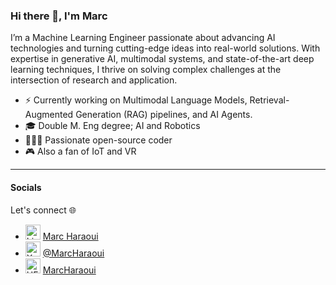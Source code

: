 ### Hi there 👋, I'm Marc 

I’m a Machine Learning Engineer passionate about advancing AI technologies and turning cutting-edge ideas into real-world solutions. With expertise in generative AI, multimodal systems, and state-of-the-art deep learning techniques, I thrive on solving complex challenges at the intersection of research and application.

- ⚡ Currently working on Multimodal Language Models, Retrieval-Augmented Generation (RAG) pipelines, and AI Agents.
- 🎓 Double M. Eng degree; AI and Robotics
- 👩🏻‍💻 Passionate open-source coder
- 🎮 Also a fan of IoT and VR

---

#### Socials 

Let's connect 🌐

- <img alt="LinkedIn profile" src="https://cdn2.iconfinder.com/data/icons/social-media-2285/512/1_Linkedin_unofficial_colored_svg-512.png" width="24" height="24"> [Marc Haraoui](https://www.linkedin.com/in/marc-haraoui/)
- <img alt="X profile" src="https://upload.wikimedia.org/wikipedia/commons/5/57/X_logo_2023_%28white%29.png" width="24" height="24"> [@MarcHaraoui](https://x.com/marcharaoui)
- <img alt="HF profile" src="https://cdn-lfs.hf.co/repos/96/a2/96a2c8468c1546e660ac2609e49404b8588fcf5a748761fa72c154b2836b4c83/942cad1ccda905ac5a659dfd2d78b344fccfb84a8a3ac3721e08f488205638a0?response-content-disposition=inline%3B+filename*%3DUTF-8%27%27hf-logo.svg%3B+filename%3D%22hf-logo.svg%22%3B&response-content-type=image%2Fsvg%2Bxml&Expires=1736634070&Policy=eyJTdGF0ZW1lbnQiOlt7IkNvbmRpdGlvbiI6eyJEYXRlTGVzc1RoYW4iOnsiQVdTOkVwb2NoVGltZSI6MTczNjYzNDA3MH19LCJSZXNvdXJjZSI6Imh0dHBzOi8vY2RuLWxmcy5oZi5jby9yZXBvcy85Ni9hMi85NmEyYzg0NjhjMTU0NmU2NjBhYzI2MDllNDk0MDRiODU4OGZjZjVhNzQ4NzYxZmE3MmMxNTRiMjgzNmI0YzgzLzk0MmNhZDFjY2RhOTA1YWM1YTY1OWRmZDJkNzhiMzQ0ZmNjZmI4NGE4YTNhYzM3MjFlMDhmNDg4MjA1NjM4YTA%7EcmVzcG9uc2UtY29udGVudC1kaXNwb3NpdGlvbj0qJnJlc3BvbnNlLWNvbnRlbnQtdHlwZT0qIn1dfQ__&Signature=cJgm-vwmGGSHR8MIFdgNIcMUd1nGkfUEipzLzu0s-JMZWDaUywR-OXdvv318qPjsKTgPVAQo9MZR9mZ5zanjihY0l-rxu1UXKgfUDd1dzhOPlesdAxoqV0X7kyLjMbWjd%7EFbw17qsBzGKb6qGHnH%7EcAJXPfOx5mB-C6frkcKe7tW0VJsIPQhp0n97VUwP4UMM1sMYzSv4N2kJfYQ4rClGgsysHqaJqCOc54Gj8QMj34DFHOB3ozzbNmFCDTGMM3ug9HIlWxj3G%7EaRGxZCO7FIBJ53sGZ07YNpdlO84AeGw6xCH-xSGkYMCIG%7E-cm59dyYR4IwCfA0GeYPiwbEtx9Sw__&Key-Pair-Id=K3RPWS32NSSJCE" width="24" height="24"> [MarcHaraoui](https://huggingface.co/MarcHaraoui)


